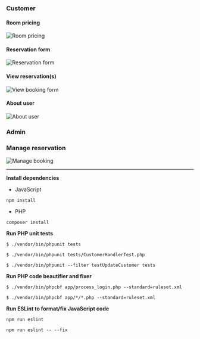 ### Customer
#### Room pricing
![Room pricing](https://github.com/tramyardg/hotel-mgmt-system/blob/master/image/room_pricing.PNG)
#### Reservation form
![Reservation form](https://github.com/tramyardg/hotel-mgmt-system/blob/master/image/reservation_form.PNG)
#### View reservation(s)
![View booking form](https://github.com/tramyardg/hotel-mgmt-system/blob/master/image/view_booking.PNG)
#### About user
![About user](https://github.com/tramyardg/hotel-mgmt-system/blob/master/image/about_user.PNG)
### Admin
### Manage reservation
![Manage booking](https://github.com/tramyardg/hotel-mgmt-system/blob/master/image/manage_booking.PNG)

---

**Install dependencies**
- JavaScript
```
npm install
```
- PHP
```
composer install
```
**Run PHP unit tests**
```
$ ./vendor/bin/phpunit tests
```
```
$ ./vendor/bin/phpunit tests/CustomerHandlerTest.php
```
```
$ ./vendor/bin/phpunit --filter testUpdateCustomer tests
```
**Run PHP code beautifier and fixer**
```
$ ./vendor/bin/phpcbf app/process_login.php --standard=ruleset.xml
```
```
$ ./vendor/bin/phpcbf app/*/*.php --standard=ruleset.xml
```
**Run ESLint to format/fix JavaScript code**
```
npm run eslint
```
```
npm run eslint -- --fix
```
